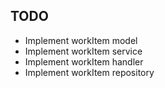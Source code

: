 ## TODO

- Implement workItem model
- Implement workItem service
- Implement workItem handler
- Implement workItem repository
